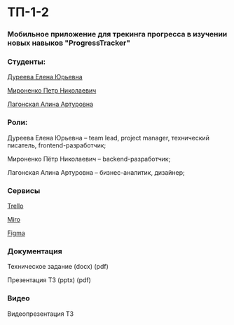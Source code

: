 # **ТП-1-2**
### **Мобильное приложение для трекинга прогресса в изучении новых навыков "ProgressTracker"**
### **Студенты:**

[Дуреева Елена Юрьевна](https://github.com/DureevaElena)  

[Мироненко Петр Николаевич](https://github.com/IshimoRin) 

[Лагонская Алина Артуровна](https://github.com/olliweu) 

### **Роли:**

Дуреева Елена Юрьевна – team lead, project manager, технический 
писатель, frontend-разработчик;

Мироненко Пётр Николаевич – backend-разработчик;

Лагонская Алина Артуровна – бизнес-аналитик, дизайнер;

### **Сервисы**

[Trello](https://trello.com/invite/b/bYELfzrK/ATTI09a9c6896c75c2db8cab471c525bf62e927397BD/приложение-progresstracker)

[Miro](https://miro.com/welcomeonboard/ajZUV3FTZ1FyMmdBUDhiUFA1QmM0bXpkc0VpUkdQaWlLNzZrZEdiY2c0YW1BbUJ4dm5iVGRKMHYxeGhIa0lUVnwzNDU4NzY0NTY2NzY3MTI3NDAyfDI=?share_link_id=944803138356)

[Figma](https://www.figma.com/file/6j5yriFk7If9U6DOkISJR6/ProgressTracker-interface?type=design&node-id=0%3A1&mode=design&t=sMGr0EtKK009Q8bY-1)

### **Документация**
Техническое задание (docx) (pdf)

Презентация ТЗ (pptx) (pdf)


### **Видео**
Видеопрезентация ТЗ
